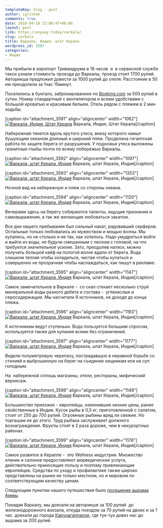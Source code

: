 ```yaml
---
templateKey: blog - post
author: igrishak
comments: true
date: 2018-04-18 22:00:47+00:00
layout: post
link: https://anyway.today/varkala/
slug: varkala
title: Варкала, Индия, штат Керала
wordpress_id: 3587
categories:
- Индия
---
```


Мы прибыли в аэропорт Тривандрума в 18 часов  и  в сервисной службе такси узнали стоимость проезда до Варкалы, проезд стоит 1700 рупий. Авторикша предложил довести за 1000 рупий до отеля. Расстояние в 50 км преодолели за 1час 15минут.


<!-- more -->


Поселились в бунгало, забронированное по [Booking.com](https://ad.admitad.com/g/83b3b940f7660367bb374ee68e9c3f/?ulp=https%3A%2F%2Fwww.booking.com%2Fhotel%2Fin%2Felise-beach-resort.ru.html) за 500 рупий в сутки. Номер стандартный с вентилятором и всеми удобствами с большой кроватью и красивым бельем. Отель рядом с пляжем в 2 мин ходьбы.




[caption id="attachment_3591" align="aligncenter" width="1062"][![Варкала, Индия, Штат Керала](https://anyway.today/wp-content/uploads/2018/04/1-1.jpg)](https://anyway.today/wp-content/uploads/2018/04/1-1.jpg) Варкала, Индия, Штат Керала[/caption]


Набережная тянется вдоль крутого утеса, внизу которого намыт бушующим океаном длинный и широкий пляж. Проделана гигантская работа по защите берега от разрушения. У подножья утеса выложены гранитные глыбы почти по всему побережью Варкалы.




[caption id="attachment_3592" align="aligncenter" width="1097"][![Варкала, штат Керала, Индия](https://anyway.today/wp-content/uploads/2018/04/3-1.jpg)](https://anyway.today/wp-content/uploads/2018/04/3-1.jpg) Варкала, штат Керала, Индия[/caption]

[caption id="attachment_3593" align="aligncenter" width="1353"][![Варкала, штат Керала, Индия](https://anyway.today/wp-content/uploads/2018/04/4-1.jpg)](https://anyway.today/wp-content/uploads/2018/04/4-1.jpg) Варкала, штат Керала, Индия[/caption]

Ночной вид на набережную и пляж со стороны океана.

[caption id="attachment_3594" align="aligncenter" width="1120"][![Варкала, штат Керала, Индия](https://anyway.today/wp-content/uploads/2018/04/5-1.jpg)](https://anyway.today/wp-content/uploads/2018/04/5-1.jpg) Варкала, штат Керала, Индия[/caption]

Вечерами здесь на берегу собираются таланты, ищущие признания и самовыражения, а так же желающие любоваться закатом.


Все дни нашего пребывания был сильный накат, радовавший серферов. Остальные только любовались их мужеством и мощью волны. Мы купались, но не столько и не так, как хотелось. Надо умудриться войти и выйти из воды, не будучи смешанным с песком с головой, на что требуется значительное усилие. Зато, преодолев натиск, можно получить большой кайф на пологой волне вдали от берега. Вода слишком теплая чтобы охладиться, чистая чтобы купаться и совершенно не прозрачная чтобы наслаждаться, как пишут в рекламе.




[caption id="attachment_3595" align="aligncenter" width="1147"][![Варкала, штат Керала, Индия](https://anyway.today/wp-content/uploads/2018/04/7.jpg)](https://anyway.today/wp-content/uploads/2018/04/7.jpg) Варкала, штат Керала, Индия[/caption]


Самое замечательное в Варкале -  со скал стекает несколько струй минеральной воды разного дебита и состава -  углекислые и  серосодержащие. Мы насчитали 9 источников, не доходя до конца пляжа.




[caption id="attachment_3596" align="aligncenter" width="1193"][![Варкала, штат Керала, Индия](https://anyway.today/wp-content/uploads/2018/04/8.jpg)](https://anyway.today/wp-content/uploads/2018/04/8.jpg) Варкала, штат Керала, Индия[/caption]

К источникам ведут ступеньки. Вода пользуется большим спросом, используется также для купания всеми без ограничений.

[caption id="attachment_3597" align="aligncenter" width="1177"][![Варкала, штат Керала, Индия](https://anyway.today/wp-content/uploads/2018/04/9.jpg)](https://anyway.today/wp-content/uploads/2018/04/9.jpg) Варкала, штат Керала, Индия[/caption]

Видели полуметровую черепаху, пострадавшую в неравной борьбе со стихией и выброшенную на берег на съедение хищникам или на суп голодным.

На  набережной сплошь магазины, отели, рестораны, мифический вернисаж.

[caption id="attachment_3598" align="aligncenter" width="1149"][![Варкала, штат Керала, Индия](https://anyway.today/wp-content/uploads/2018/04/10.jpg)](https://anyway.today/wp-content/uploads/2018/04/10.jpg) Варкала, штат Керала, Индия[/caption]


Большинство приезжих - европейцы, изменившие низкие цены, ранее свойственные в Индии. Кусок рыбы в 0,5 кг, приготовленной с салатом, стоит от 250 до 700 рупий. Огромные рыбины вряд ли свежие. Но торгашам не до этого. Труд рыбака заслуживает должного вознаграждения. Фрукты стоят в 2 раза дороже, чем в некурортных районах.




[caption id="attachment_3599" align="aligncenter" width="1176"][![Варкала, штат Керала, Индия](https://anyway.today/wp-content/uploads/2018/04/11.jpg)](https://anyway.today/wp-content/uploads/2018/04/11.jpg) Варкала, штат Керала, Индия[/caption]


Самое развитое в Кералле -  это Wellness индустрия. Множество клиник и салонов предоставляют аюрведические услуги, действительно приносящие пользу и поэтому привлекающие  европейцев. Средства по уходу и профилактике также широко представлены на рынке не только местном, но и мировом по соответствующим качеству ценам.


Следующим пунктом нашего путешествия было [посещение ашрама Аммы](https://anyway.today/ashram-ammi/).


Покидая Варкалу, мы доехали на авторикше за 100 рупий  до железнодорожного вокзала, откуда поездом за 70 рупий на двоих и за 1 час  доехали до города [Карунагаппалли](https://anyway.today/ashram-ammi/), где тук-тук довез нас до ашрама за 200 рупий.



